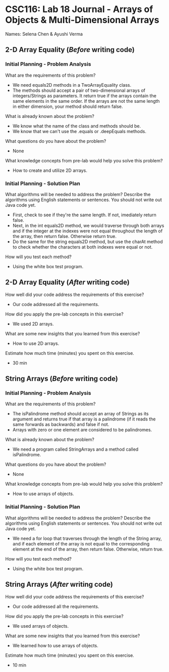 # CSC116: Lab 18 Journal - Arrays of Objects & Multi-Dimensional Arrays

Names: Selena Chen & Ayushi Verma

## 2-D Array Equality (***Before*** writing code)

### Initial Planning - Problem Analysis

What are the requirements of this problem?

- We need equals2D methods in a TwoArrayEquality class.
- The methods should accept a pair of two-dimensional arrays of integers/Strings as parameters. It return true if the arrays contain the same elements in the same order. If the arrays are not the same length in either dimension, your method should return false.

What is already known about the problem?

- We know what the name of the class and methods should be.
- We know that we can't use the .equals or .deepEquals methods.

What questions do you have about the problem?

- None

What knowledge concepts from pre-lab would help you solve this problem?

- How to create and utilize 2D arrays.

### Initial Planning - Solution Plan

What algorithms will be needed to address the problem? Describe the algorithms using English statements or sentences. You should not write out Java code yet.

- First, check to see if they're the same length. If not, imediately return false.
- Next, in the int equals2D method, we would traverse through both arrays and if the integer at the indexes were not equal throughout the length of the array, then return false. Otherwise return true.
- Do the same for the string equals2D method, but use the charAt method to check whether the characters at both indexes were equal or not.

How will you test each method?

- Using the white box test program.

## 2-D Array Equality (***After*** writing code)

How well did your code address the requirements of this exercise? 

- Our code addressed all the requirements.

How did you apply the pre-lab concepts in this exercise? 

- We used 2D arrays.

What are some new insights that you learned from this exercise? 

- How to use 2D arrays.

Estimate how much time (minutes) you spent on this exercise.

- 30 min

## String Arrays (***Before*** writing code)

### Initial Planning - Problem Analysis

What are the requirements of this problem?

- The isPalindrome method should accept an array of Strings as its argument and returns true if that array is a palindrome (if it reads the same forwards as backwards) and false if not.
- Arrays with zero or one element are considered to be palindromes.

What is already known about the problem?

- We need a program called StringArrays and a method called isPalindrome.

What questions do you have about the problem?

- None

What knowledge concepts from pre-lab would help you solve this problem?

- How to use arrays of objects.

### Initial Planning - Solution Plan

What algorithms will be needed to address the problem? Describe the algorithms using English statements or sentences. You should not write out Java code yet.

- We need a for loop that traverses through the length of the String array, and if each element of the array is not equal to the corresponding element at the end of the array, then return false. Otherwise, return true.

How will you test each method?

- Using the white box test program.

## String Arrays (***After*** writing code)

How well did your code address the requirements of this exercise? 

- Our code addressed all the requirements.

How did you apply the pre-lab concepts in this exercise? 

- We used arrays of objects.

What are some new insights that you learned from this exercise? 

- We learned how to use arrays of objects.

Estimate how much time (minutes) you spent on this exercise.

- 10 min
